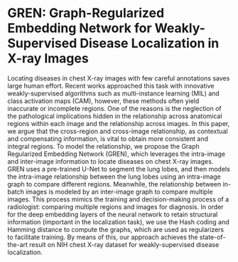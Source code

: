 # GREN: Graph-Regularized Embedding Network for Weakly-Supervised Disease Localization in X-ray Images

Locating diseases in chest X-ray images with few careful annotations saves large human effort. Recent works approached this task with innovative weakly-supervised algorithms such as multi-instance learning (MIL) and class activation maps (CAM), however, these methods often yield inaccurate or incomplete regions. One of the reasons is the neglection of the pathological implications hidden in the relationship across anatomical regions within each image and the relationship across images. In this paper, we argue that the cross-region and cross-image relationship, as contextual and compensating information, is vital to obtain more consistent and integral regions. To model the relationship, we propose the Graph Regularized Embedding Network (GREN), which leverages the intra-image and inter-image information to locate diseases on chest X-ray images. GREN uses a pre-trained U-Net to segment the lung lobes, and then models the intra-image relationship between the lung lobes using an intra-image graph to compare different regions. Meanwhile, the relationship between in-batch images is modeled by an inter-image graph to compare multiple images. This process mimics the training and decision-making process of a radiologist: comparing multiple regions and images for diagnosis. In order for the deep embedding layers of the neural network to retain structural information (important in the localization task), we use the Hash coding and Hamming distance to compute the graphs, which are used as regularizers to facilitate training. By means of this, our approach achieves the state-of-the-art result on NIH chest X-ray dataset for weakly-supervised disease localization. 
